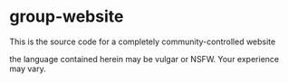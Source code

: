 # group-website

This is the source code for a completely community-controlled website

the language contained herein may be vulgar or NSFW. Your experience may vary.
